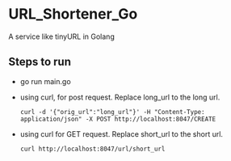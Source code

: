 # URL_Shortener_Go
A service like tinyURL in Golang
## Steps to run
 * go run main.go
 * using curl, for post request. Replace long_url to the long url.
 
 
    ```curl -d '{"orig_url":"long_url"}' -H "Content-Type: application/json" -X POST http://localhost:8047/CREATE```
 * using curl for GET request. Replace short_url to the short url.
 
 
    ```curl http://localhost:8047/url/short_url```
